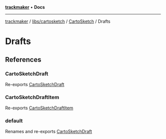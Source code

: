[**trackmaker**](../../../../../README.md) • **Docs**

***

[trackmaker](../../../../../modules.md) / [libs/cartosketch](../../../README.md) / [CartoSketch](../README.md) / Drafts

# Drafts

## References

### CartoSketchDraft

Re-exports [CartoSketchDraft](../../../draft/README.md#cartosketchdraft)

### CartoSketchDraftItem

Re-exports [CartoSketchDraftItem](../../../draft/README.md#cartosketchdraftitem)

### default

Renames and re-exports [CartoSketchDraft](../../../draft/README.md#cartosketchdraft)
